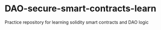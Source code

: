 # DAO-secure-smart-contracts-learn
Practice repository for learning solidity smart contracts and DAO logic

